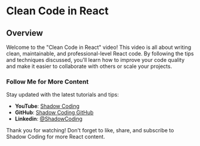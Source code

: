 # Clean Code in React

## Overview

Welcome to the "Clean Code in React" video! This video is all about writing clean, maintainable, and professional-level React code. By following the tips and techniques discussed, you'll learn how to improve your code quality and make it easier to collaborate with others or scale your projects.

### Follow Me for More Content

Stay updated with the latest tutorials and tips:

- **YouTube**: [Shadow Coding](https://www.youtube.com/@ShadowCoding1)
- **GitHub**: [Shadow Coding GitHub](#)
- **Linkedin**: [@ShadowCoding](https://www.linkedin.com/in/mostafashadow1)

Thank you for watching! Don't forget to like, share, and subscribe to Shadow Coding for more React content.
